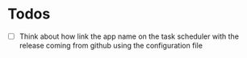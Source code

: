# Todos

- [ ] Think about how link the app name on the task scheduler with the release coming from github using the configuration file
